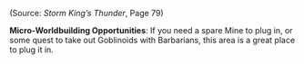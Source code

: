 
(Source: *Storm King’s Thunder*, Page 79)

**Micro-Worldbuilding Opportunities**: If you need a spare Mine to plug in, or some quest to take out Goblinoids with Barbarians, this area is a great place to plug it in.
